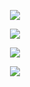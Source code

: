 <p align="center">
  <a href="">
    <img src="https://readme-typing-svg.demolab.com?font=Fira+Code&size=25&pause=1000&color=E75C00FF&center=true&vCenter=true&width=440&lines=This+repository+is+closed!">
  </a>
</p>

<p align="center">
  <a href="">
    <img src="https://komarev.com/ghpvc/?username=rekyryan&color=red&style=plastic&label=Folks+Views">
  </a>
</p>

<p align="center">
  <a href="">
    <img src="https://github-readme-streak-stats.herokuapp.com?user=rekyryan&count_private=true&background=0d1117&theme=codestackr&hide_border=true&date_format=j%20M%5B%20Y%5D">
  </a>
</p>

<p align="center">
  <a href="">
    <img src="https://github-readme-stats.vercel.app/api?username=rekyryan&count_private=true&bg_color=0d1117&hide_border=true&show_icons=true&theme=codeSTACKr">
  </a>
</p>
